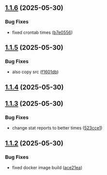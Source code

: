 ## [1.1.6](https://github.com/WBRK-dev/wandering-trader/compare/1.1.5...1.1.6) (2025-05-30)


### Bug Fixes

* fixed crontab times ([b7e0556](https://github.com/WBRK-dev/wandering-trader/commit/b7e05566531a195efca05efd8e4ce1dc6ad0665c))



## [1.1.5](https://github.com/WBRK-dev/wandering-trader/compare/1.1.4...1.1.5) (2025-05-30)


### Bug Fixes

* also copy src ([f1601db](https://github.com/WBRK-dev/wandering-trader/commit/f1601db21232c71408e169a3ce7e49b6869b1b31))



## [1.1.4](https://github.com/WBRK-dev/wandering-trader/compare/1.1.3...1.1.4) (2025-05-30)



## [1.1.3](https://github.com/WBRK-dev/wandering-trader/compare/1.1.2...1.1.3) (2025-05-30)


### Bug Fixes

* change stat reports to better times ([523cce1](https://github.com/WBRK-dev/wandering-trader/commit/523cce1ae43c306ef9cf2572a4408592e01de97f))



## [1.1.2](https://github.com/WBRK-dev/wandering-trader/compare/1.1.1...1.1.2) (2025-05-30)


### Bug Fixes

* fixed docker image build ([ace21ea](https://github.com/WBRK-dev/wandering-trader/commit/ace21eaefaaa03b7b68fe1308409ff44cf29eef3))



